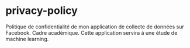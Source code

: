 # privacy-policy
Politique de confidentialité de mon application de collecte de données sur Facebook. Cadre académique. Cette application servira à une étude de machine learning.
